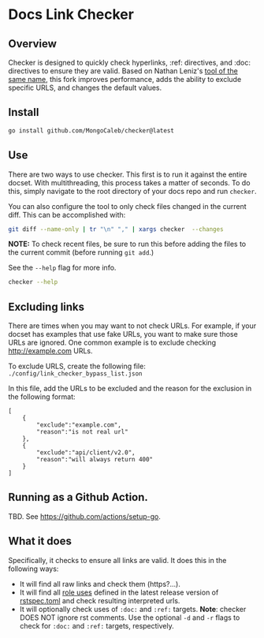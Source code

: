 # Docs Link Checker

## Overview

Checker is designed to quickly check hyperlinks, :ref: directives, and :doc: 
directives to ensure they are valid. Based on Nathan Leniz's [tool of the same 
name](https://github.com/terakilobyte/checker), this fork improves performance, 
adds the ability to exclude specific URLS, and changes the default values.

## Install

```sh
go install github.com/MongoCaleb/checker@latest
```

## Use

There are two ways to use checker. This first is to run it against the entire 
docset. With multithreading, this process takes a matter of seconds. To do this, 
simply navigate to the root directory of your docs repo and run ``checker``. 

You can also configure the tool to only check files changed in the current 
diff. This can be accomplished with:

```sh
git diff --name-only | tr "\n" "," | xargs checker  --changes
```

**NOTE:** To check recent files, be sure to run this before adding the files to 
the current commit (before running ``git add``.)

See the `--help` flag for more info.

```sh
checker --help
```

## Excluding links

There are times when you may want to not check URLs. For example, if your docset 
has examples that use fake URLs, you want to make sure those URLs are ignored. 
One common example is to exclude checking http://example.com URLs.

To exclude URLS, create the following file:
``./config/link_checker_bypass_list.json``

In this file, add the URLs to be excluded and the reason for the exclusion in the 
following format:

```
[
    {
        "exclude":"example.com",
        "reason":"is not real url"
    },
    {
        "exclude":"api/client/v2.0",
        "reason":"will always return 400"
    }
]
```

## Running as a Github Action.

TBD. See https://github.com/actions/setup-go.

## What it does

Specifically, it checks to ensure all links are valid. It does this in the
following ways:

- It will find all raw links and check them (https?...).
- It will find all [role uses](https://www.sphinx-doc.org/en/master/usage/restructuredtext/roles.html)
  defined in the latest release version of [rstspec.toml](https://github.com/mongodb/snooty-parser/blob/master/snooty/rstspec.toml)
  and check resulting interpreted urls.
- It will optionally check uses of `:doc:` and `:ref:` targets. **Note**: checker DOES NOT ignore rst comments. Use the
  optional `-d` and `-r` flags to check for `:doc:` and `:ref:` targets, respectively.

